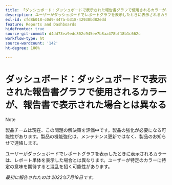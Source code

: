 ```yaml
---
title: 「ダッシュボード：ダッシュボードで表示された報告書グラフで使用されるカラーが、報告書で表示された場合とは異なる」
description: ユーザーがダッシュボードでレポートグラフを表示したときに表示されるカラーは、レポート単体を表示した場合とは異なります。ユーザーが特定のカラーに特定の意味を期待すると混乱を招く可能性があります。
exl-id: cfd8b018-c0d9-447a-b318-42938bd82edd
feature: Reports and Dashboards
hidefromtoc: true
source-git-commit: d4dd73ea9edc802c945ee7b8aa478bf18b1c662c
workflow-type: ht
source-wordcount: '142'
ht-degree: 100%

---
```


# ダッシュボード：ダッシュボードで表示された報告書グラフで使用されるカラーが、報告書で表示された場合とは異なる

<!--Converted to story-->

>[!NOTE]
>
>製品チームは現在、この問題の解決策を評価中です。製品の強化が必要になる可能性があります。製品の機能強化は、メンテナンス更新ではなく、製品のお知らせで連絡します。

ユーザーがダッシュボードでレポートグラフを表示したときに表示されるカラーは、レポート単体を表示した場合とは異なります。ユーザーが特定のカラーに特定の意味を期待すると混乱を招く可能性があります。

_最初に報告されたのは 2022年7月19日です。_
